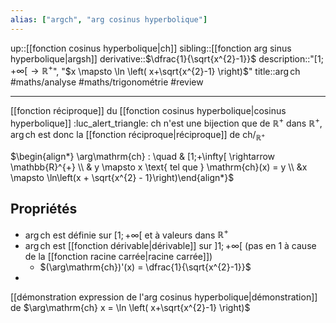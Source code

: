 ```yaml
---
alias: ["argch", "arg cosinus hyperbolique"]
---
```

up::[[fonction cosinus hyperbolique|ch]]
sibling::[[fonction arg sinus hyperbolique|argsh]]
derivative::$\dfrac{1}{\sqrt{x^{2}-1}}$
description::"$[1;+\infty[ \to \mathbb{R}^{+}$", "$x \mapsto \ln \left( x+\sqrt{x^{2}-1} \right)$"
title::$\arg \mathrm{ch}$
#maths/analyse #maths/trigonométrie #review 

----
[[fonction réciproque]] du [[fonction cosinus hyperbolique|cosinus hyperbolique]]
:luc_alert_triangle: $\mathrm{ch}$ n'est une bijection que de $\mathbb{R}^{+}$ dans $\mathbb{R}^{+}$, $\arg\mathrm{ch}$ est donc la [[fonction réciproque|réciproque]] de $\mathrm{ch}/_{\mathbb{R}^{+}}$

$\begin{align*} \arg\mathrm{ch} : \quad & [1;+\infty[ \rightarrow \mathbb{R}^{+} \\ & y \mapsto x \text{ tel que } \mathrm{ch}(x) = y \\ &x \mapsto \ln\left(x + \sqrt{x^{2} - 1}\right)\end{align*}$


## Propriétés

 - $\arg\mathrm{ch}$ est définie sur $[1; +\infty[$ et à valeurs dans $\mathbb{R}^{+}$
 - $\arg\mathrm{ch}$ est [[fonction dérivable|dérivable]] sur $]1;+\infty[$ (pas en 1 à cause de la [[fonction racine carrée|racine carrée]])
     - $(\arg\mathrm{ch})'(x) = \dfrac{1}{\sqrt{x^{2}-1}}$
 - 

[[démonstration expression de l'arg cosinus hyperbolique|démonstration]] de $\arg\mathrm{ch} x = \ln \left( x+\sqrt{x^{2}-1} \right)$
